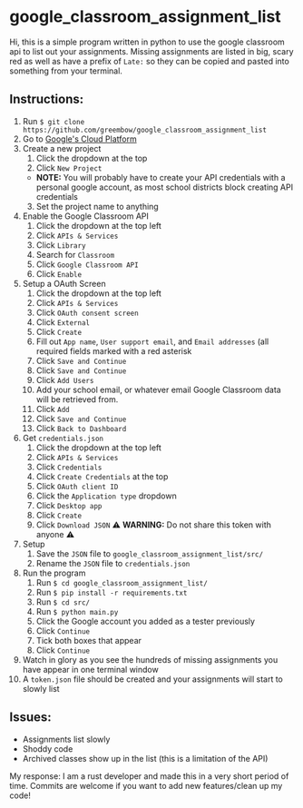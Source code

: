 # google_classroom_assignment_list
Hi, this is a simple program written in python to use the google classroom api to list out your assignments. Missing assignments are listed in big, scary red as well as have a prefix of `Late:` so they can be copied and pasted into something from your terminal.

## Instructions:
1. Run `$ git clone https://github.com/greembow/google_classroom_assignment_list`
2. Go to [Google's Cloud Platform](https://console.cloud.google.com/home)
3. Create a new project
   1. Click the dropdown at the top
   2. Click `New Project`
     - **NOTE:** You will probably have to create your API credentials with a personal google account, as most school districts block creating API credentials
   3. Set the project name to anything
4. Enable the Google Classroom API
   1. Click the dropdown at the top left
   2. Click `APIs & Services`
   3. Click `Library`
   4. Search for `Classroom`
   5. Click `Google Classroom API`
   6. Click `Enable`
5. Setup a OAuth Screen
   1. Click the dropdown at the top left
   2. Click `APIs & Services`
   3. Click `OAuth consent screen`
   4. Click `External`
   5. Click `Create`
   6. Fill out `App name`, `User support email`, and `Email addresses` (all required fields marked with a red asterisk
   7. Click `Save and Continue`
   8. Click `Save and Continue`
   9. Click `Add Users`
   10. Add your school email, or whatever email Google Classroom data will be retrieved from.
   11. Click `Add`
   12. Click `Save and Continue`
   13. Click `Back to Dashboard`
6. Get `credentials.json`
   1. Click the dropdown at the top left
   2. Click `APIs & Services`
   3. Click `Credentials`
   4. Click `Create Credentials` at the top
   5. Click `OAuth client ID`
   6. Click the `Application type` dropdown
   7. Click `Desktop app`
   8. Click `Create`
   9. Click `Download JSON` :warning: __WARNING:__ Do not share this token with anyone :warning:
7. Setup
   1. Save the `JSON` file to `google_classroom_assignment_list/src/`
   2. Rename the `JSON` file to `credentials.json`
8. Run the program
   1. Run `$ cd google_classroom_assignment_list/`
   2. Run `$ pip install -r requirements.txt`
   4. Run `$ cd src/`
   3. Run `$ python main.py`
   4. Click the Google account you added as a tester previously
   5. Click `Continue`
   6. Tick both boxes that appear
   7. Click `Continue`
9. Watch in glory as you see the hundreds of missing assignments you have appear in one terminal window
10. A `token.json` file should be created and your assignments will start to slowly list

## Issues:
- Assignments list slowly
- Shoddy code
- Archived classes show up in the list (this is a limitation of the API)

My response: I am a rust developer and made this in a very short period of time. Commits are welcome if you want to add new features/clean up my code!
